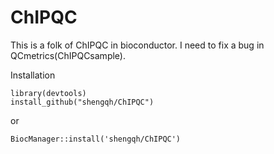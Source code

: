 # ChIPQC

This is a folk of ChIPQC in bioconductor. I need to fix a bug in QCmetrics(ChIPQCsample).

Installation
```
library(devtools)
install_github("shengqh/ChIPQC")
```
or
```
BiocManager::install('shengqh/ChIPQC')
```
